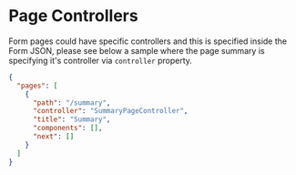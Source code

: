 # Page Controllers

Form pages could have specific controllers and this is specified inside the Form JSON, please see below a sample where the page summary is specifying it's controller via `controller` property.

```json
{
  "pages": [
    {
      "path": "/summary",
      "controller": "SummaryPageController",
      "title": "Summary",
      "components": [],
      "next": []
    }
  ]
}
```
